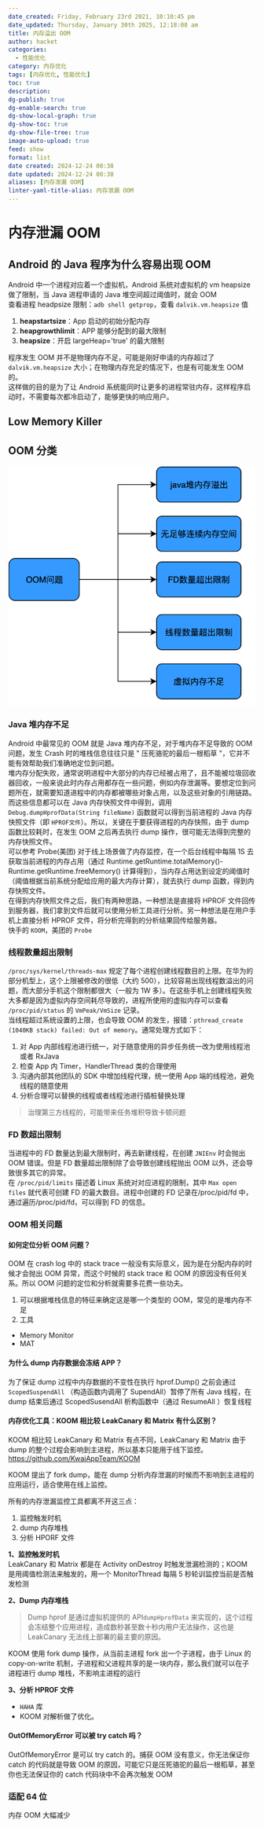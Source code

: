 ```yaml
---
date_created: Friday, February 23rd 2021, 10:10:45 pm
date_updated: Thursday, January 30th 2025, 12:18:08 am
title: 内存溢出 OOM
author: hacket
categories:
  - 性能优化
category: 内存优化
tags: [内存优化, 性能优化]
toc: true
description: 
dg-publish: true
dg-enable-search: true
dg-show-local-graph: true
dg-show-toc: true
dg-show-file-tree: true
image-auto-upload: true
feed: show
format: list
date created: 2024-12-24 00:38
date updated: 2024-12-24 00:38
aliases: [内存泄漏 OOM]
linter-yaml-title-alias: 内存泄漏 OOM
---
```


# 内存泄漏 OOM

## Android 的 Java 程序为什么容易出现 OOM

Android 中一个进程对应着一个虚拟机，Android 系统对虚拟机的 vm heapsize 做了限制，当 Java 进程申请的 Java 堆空间超过阈值时，就会 OOM<br />查看进程 headpsize 限制：`adb shell getprop`，查看 `dalvik.vm.heapsize` 值

> [dalvik.vm.heapgrowthlimit]: [256m]
>
> [dalvik.vm.heapmaxfree]: [8m]
>
> [dalvik.vm.heapminfree]: [512k]
>
> [dalvik.vm.heapsize]: [512m]
>
> [dalvik.vm.heapstartsize]: [8m]

1. **heapstartsize**：App 启动的初始分配内存
2. **heapgrowthlimit**：APP 能够分配到的最大限制
3. **heapsize**：开启 largeHeap='true' 的最大限制

程序发生 OOM 并不是物理内存不足，可能是刚好申请的内存超过了 `dalvik.vm.heapsize` 大小；在物理内存充足的情况下，也是有可能发生 OOM 的。<br />这样做的目的是为了让 Android 系统能同时让更多的进程常驻内存，这样程序启动时，不需要每次都冷启动了，能够更快的响应用户。

## Low Memory Killer

## OOM 分类

 ![oyvk3](https://raw.githubusercontent.com/hacket/ObsidianOSS/master/obsidian/oyvk3.png)

### Java 堆内存不足

Android 中最常见的 OOM 就是 Java 堆内存不足，对于堆内存不足导致的 OOM 问题，发生 Crash 时的堆栈信息往往只是 " 压死骆驼的最后一根稻草 "，它并不能有效帮助我们准确地定位到问题。<br />堆内存分配失败，通常说明进程中大部分的内存已经被占用了，且不能被垃圾回收器回收，一般来说此时内存占用都存在一些问题，例如内存泄漏等。要想定位到问题所在，就需要知道进程中的内存都被哪些对象占用，以及这些对象的引用链路。而这些信息都可以在 Java 内存快照文件中得到，调用 `Debug.dumpHprofData(String fileName)` 函数就可以得到当前进程的 Java 内存快照文件（即 `HPROF文件`）。所以，关键在于要获得进程的内存快照，由于 dump 函数比较耗时，在发生 OOM 之后再去执行 dump 操作，很可能无法得到完整的内存快照文件。<br />可以参考 Probe(美团) 对于线上场景做了内存监控，在一个后台线程中每隔 1S 去获取当前进程的内存占用（通过 Runtime.getRuntime.totalMemory()-Runtime.getRuntime.freeMemory() 计算得到），当内存占用达到设定的阈值时（阈值根据当前系统分配给应用的最大内存计算），就去执行 dump 函数，得到内存快照文件。<br /> 在得到内存快照文件之后，我们有两种思路，一种想法是直接将 HPROF 文件回传到服务器，我们拿到文件后就可以使用分析工具进行分析。另一种想法是在用户手机上直接分析 HPROF 文件，将分析完得到的分析结果回传给服务器。<br />快手的 `KOOM`，美团的 `Probe`

### 线程数量超出限制

`/proc/sys/kernel/threads-max` 规定了每个进程创建线程数目的上限。在华为的部分机型上，这个上限被修改的很低（大约 500），比较容易出现线程数溢出的问题，而大部分手机这个限制都很大（一般为 1W 多）。在这些手机上创建线程失败大多都是因为虚拟内存空间耗尽导致的，进程所使用的虚拟内存可以查看 `/proc/pid/status` 的 `VmPeak/VmSize` 记录。<br /> 当线程超过系统设置的上限，也会导致 OOM 的发生，报错：`pthread_create (1040KB stack) failed: Out of memory`。通常处理方式如下：

1. 对 App 内部线程池进行统一，对于随意使用的异步任务统一改为使用线程池或者 RxJava
2. 检查 App 内 Timer，HandlerThread 类的合理使用
3. 沟通内部其他团队的 SDK 中增加线程代理，统一使用 App 端的线程池，避免线程的随意使用
4. 分析合理可以替换的线程或者线程池进行插桩替换处理

> 治理第三方线程的，可能带来任务堆积导致卡顿问题

### **FD 数超出限制**

当进程中的 FD 数量达到最大限制时，再去新建线程，在创建 `JNIEnv` 时会抛出 OOM 错误。但是 FD 数量超出限制除了会导致创建线程抛出 OOM 以外，还会导致很多其它的异常。<br />在 `/proc/pid/limits` 描述着 Linux 系统对对应进程的限制，其中 `Max open files` 就代表可创建 FD 的最大数目。进程中创建的 FD 记录在/proc/pid/fd 中，通过遍历/proc/pid/fd，可以得到 FD 的信息。

### OOM 相关问题

#### 如何定位分析 OOM 问题？

OOM 在 crash log 中的 stack trace 一般没有实际意义，因为是在分配内存的时候才会抛出 OOM 异常，而这个时候的 stack trace 和 OOM 的原因没有任何关系。所以 OOM 问题的定位和分析就需要多花费一些功夫。

1. 可以根据堆栈信息的特征来确定这是哪一个类型的 OOM，常见的是堆内存不足
2. 工具

- Memory Monitor
- MAT

#### 为什么 dump 内存数据会冻结 APP？

为了保证 dump 过程中内存数据的不变性在执行 hprof.Dump() 之前会通过 `ScopedSuspendAll` （构造函数内调用了 SupendAll）暂停了所有 Java 线程，在 dump 结束后通过 ScopedSusendAll 析构函数中（通过 ResumeAll ）恢复线程

#### 内存优化工具：KOOM 相比较 LeakCanary 和 Matrix 有什么区别？

KOOM 相比较 LeakCanary 和 Matrix 有点不同，LeakCanary 和 Matrix 由于 dump 的整个过程会影响到主进程，所以基本只能用于线下监控。<https://github.com/KwaiAppTeam/KOOM><br />

KOOM 提出了 fork dump，能在 dump 分析内存泄漏的时候而不影响到主进程的应用运行，适合使用在线上监控。<br />

所有的内存泄漏监控工具都离不开这三点：

1. 监控触发时机
2. dump 内存堆栈
3. 分析 HPORF 文件

**1、监控触发时机**<br />
LeakCanary 和 Matrix 都是在 Activity onDestroy 时触发泄漏检测的；KOOM 是用阈值检测法来触发的，用一个 MonitorThread 每隔 5 秒轮训监控当前是否触发检测<br />

**2、Dump 内存堆栈**

> Dump hprof 是通过虚拟机提供的 API`dumpHprofData` 来实现的，这个过程会冻结整个应用进程，造成数秒甚至数十秒内用户无法操作，这也是 LeakCanary 无法线上部署的最主要的原因。

KOOM 使用 fork dump 操作，从当前主进程 fork 出一个子进程，由于 Linux 的 copy-on-write 机制，子进程和父进程共享的是一块内存，那么我们就可以在子进程进行 dump 堆栈，不影响主进程的运行<br />

**3、分析 HPROF 文件**<br />
- `HAHA` 库<br />
- KOOM 对解析做了优化。

#### OutOfMemoryError 可以被 try catch 吗？

OutOfMemoryError 是可以 try catch 的。捕获 OOM 没有意义，你无法保证你 catch 的代码就是导致 OOM 的原因，可能它只是压死骆驼的最后一根稻草，甚至你也无法保证你的 catch 代码块中不会再次触发 OOM

### 适配 64 位

内存 OOM 大幅减少
